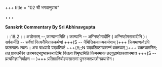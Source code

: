 +++
title = "02 श्री भगवानुवाच"

+++




**Sanskrit Commentary By Sri Abhinavgupta**

।।18.2।। अत्रोत्तरम् --,काम्यानामिति। काम्यानि -- अग्निष्टोमादीनि ( अग्निष्टोमसत्रादीनि )। सर्वकर्मेति -- सर्वेषां नित्यनैमित्तककर्मणां +++(S
-- नैमित्तिककाम्यकर्मणाम् )+++ क्रियमाणत्वेऽपि फलत्यागः त्यागः। अत्र
चाध्याये यदवशिष्टं +++(S;;N यदवशिष्टमवलग्नं वक्तव्यम् )+++ वक्तव्यमस्ति; तत् प्राक्तनैरेव तत्रभवद्भट्टभास्करादिभिः वितत्य विमृष्टमिति किमस्माकं तद्गूढार्थप्रकाशनमात्र +++(S -- प्रत्यभिज्ञानिर्वाहण -- )+++ प्रतिज्ञानिर्वाहणसाराणां पुनरुक्तप्रदर्शनप्रयासेन।

